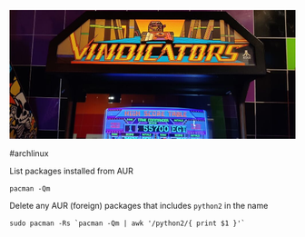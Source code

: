 ![](/public/4020dbfc96c350beaa20ce793a293abe82f81556c65fce956b4f36f331dbd761.jpg)

#archlinux

List packages installed from AUR
```shell
pacman -Qm
```

Delete any AUR (foreign) packages that includes `python2` in the name
```shell
sudo pacman -Rs `pacman -Qm | awk '/python2/{ print $1 }'`
```